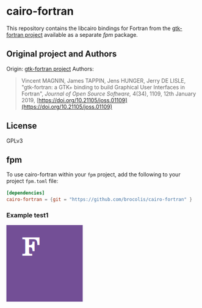 # cairo-fortran

This repository contains the libcairo bindings for Fortran from the [gtk-fortran project](https://github.com/vmagnin/gtk-fortran/) available as a separate _fpm_ package.

## Original project and Authors
Origin: [gtk-fortran project](https://github.com/vmagnin/gtk-fortran/)
Authors:
> Vincent MAGNIN, James TAPPIN, Jens HUNGER, Jerry DE LISLE, "gtk-fortran: a GTK+ binding to build Graphical User Interfaces in Fortran", _Journal of Open Source Software,_ 4(34), 1109, 12th January 2019, [https://doi.org/10.21105/joss.01109](https://doi.org/10.21105/joss.01109)

## License
GPLv3

## fpm
To use cairo-fortran within your `fpm` project, add the following to your project `fpm.toml` file:

```toml
[dependencies]
cairo-fortran = {git = "https://github.com/brocolis/cairo-fortran" }
```

### Example test1
![test1](F.png)
